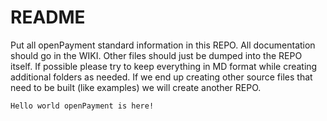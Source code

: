 README
========

Put all openPayment standard information in this REPO.  All documentation should go in the WIKI.  Other files should just be dumped into the REPO itself.  If possible please try to keep everything in MD format while creating additional folders as needed.  If we end up creating other source files that need to be built (like examples) we will create another REPO.

    Hello world openPayment is here!
